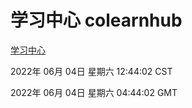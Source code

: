 # 学习中心 colearnhub
[学习中心](http://59.174.27.195:56308/colearnhub/)

2022年 06月 04日 星期六 12:44:02 CST

2022年 06月 04日 星期六 04:44:02 GMT

